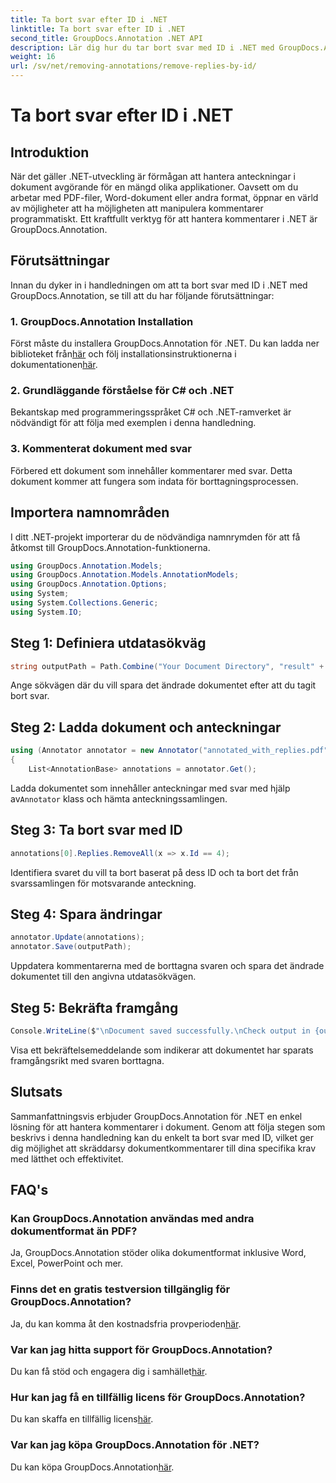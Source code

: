 ```yaml
---
title: Ta bort svar efter ID i .NET
linktitle: Ta bort svar efter ID i .NET
second_title: GroupDocs.Annotation .NET API
description: Lär dig hur du tar bort svar med ID i .NET med GroupDocs.Annotation. Följ vår steg-för-steg handledning för effektiv hantering av dokumentkommentarer.
weight: 16
url: /sv/net/removing-annotations/remove-replies-by-id/
---
```


# Ta bort svar efter ID i .NET

## Introduktion
När det gäller .NET-utveckling är förmågan att hantera anteckningar i dokument avgörande för en mängd olika applikationer. Oavsett om du arbetar med PDF-filer, Word-dokument eller andra format, öppnar en värld av möjligheter att ha möjligheten att manipulera kommentarer programmatiskt. Ett kraftfullt verktyg för att hantera kommentarer i .NET är GroupDocs.Annotation.
## Förutsättningar
Innan du dyker in i handledningen om att ta bort svar med ID i .NET med GroupDocs.Annotation, se till att du har följande förutsättningar:
### 1. GroupDocs.Annotation Installation
 Först måste du installera GroupDocs.Annotation för .NET. Du kan ladda ner biblioteket från[här](https://releases.groupdocs.com/annotation/net/) och följ installationsinstruktionerna i dokumentationen[här](https://tutorials.groupdocs.com/annotation/net/).
### 2. Grundläggande förståelse för C# och .NET
Bekantskap med programmeringsspråket C# och .NET-ramverket är nödvändigt för att följa med exemplen i denna handledning.
### 3. Kommenterat dokument med svar
Förbered ett dokument som innehåller kommentarer med svar. Detta dokument kommer att fungera som indata för borttagningsprocessen.

## Importera namnområden
I ditt .NET-projekt importerar du de nödvändiga namnrymden för att få åtkomst till GroupDocs.Annotation-funktionerna.
```csharp
using GroupDocs.Annotation.Models;
using GroupDocs.Annotation.Models.AnnotationModels;
using GroupDocs.Annotation.Options;
using System;
using System.Collections.Generic;
using System.IO;
```
## Steg 1: Definiera utdatasökväg
```csharp
string outputPath = Path.Combine("Your Document Directory", "result" + Path.GetExtension("input.pdf"));
```
Ange sökvägen där du vill spara det ändrade dokumentet efter att du tagit bort svar.
## Steg 2: Ladda dokument och anteckningar
```csharp
using (Annotator annotator = new Annotator("annotated_with_replies.pdf"))
{
    List<AnnotationBase> annotations = annotator.Get();
```
 Ladda dokumentet som innehåller anteckningar med svar med hjälp av`Annotator` klass och hämta anteckningssamlingen.
## Steg 3: Ta bort svar med ID
```csharp
annotations[0].Replies.RemoveAll(x => x.Id == 4);
```
Identifiera svaret du vill ta bort baserat på dess ID och ta bort det från svarssamlingen för motsvarande anteckning.
## Steg 4: Spara ändringar
```csharp
annotator.Update(annotations);
annotator.Save(outputPath);
```
Uppdatera kommentarerna med de borttagna svaren och spara det ändrade dokumentet till den angivna utdatasökvägen.
## Steg 5: Bekräfta framgång
```csharp
Console.WriteLine($"\nDocument saved successfully.\nCheck output in {outputPath}.");
```
Visa ett bekräftelsemeddelande som indikerar att dokumentet har sparats framgångsrikt med svaren borttagna.

## Slutsats
Sammanfattningsvis erbjuder GroupDocs.Annotation för .NET en enkel lösning för att hantera kommentarer i dokument. Genom att följa stegen som beskrivs i denna handledning kan du enkelt ta bort svar med ID, vilket ger dig möjlighet att skräddarsy dokumentkommentarer till dina specifika krav med lätthet och effektivitet.
## FAQ's
### Kan GroupDocs.Annotation användas med andra dokumentformat än PDF?
Ja, GroupDocs.Annotation stöder olika dokumentformat inklusive Word, Excel, PowerPoint och mer.
### Finns det en gratis testversion tillgänglig för GroupDocs.Annotation?
 Ja, du kan komma åt den kostnadsfria provperioden[här](https://releases.groupdocs.com/).
### Var kan jag hitta support för GroupDocs.Annotation?
 Du kan få stöd och engagera dig i samhället[här](https://forum.groupdocs.com/c/annotation/10).
### Hur kan jag få en tillfällig licens för GroupDocs.Annotation?
 Du kan skaffa en tillfällig licens[här](https://purchase.groupdocs.com/temporary-license/).
### Var kan jag köpa GroupDocs.Annotation för .NET?
 Du kan köpa GroupDocs.Annotation[här](https://purchase.groupdocs.com/buy).